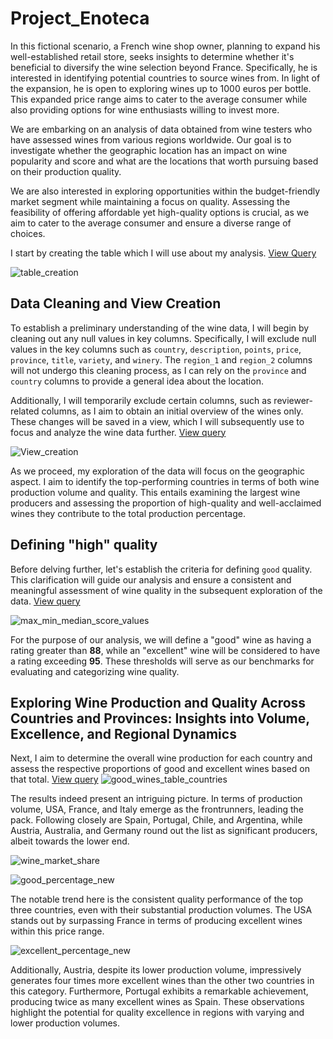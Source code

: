   # Project_Enoteca

In this fictional scenario, a French wine shop owner, planning to expand his well-established retail store, seeks insights to determine whether it's beneficial to diversify the wine selection beyond France. Specifically, he is interested in identifying potential countries to source wines from. In light of the expansion, he is open to exploring wines up to 1000 euros per bottle. This expanded price range aims to cater to the average consumer while also providing options for wine enthusiasts willing to invest more. 

We are embarking on an analysis of data obtained from wine testers who have assessed wines from various regions worldwide. Our goal is to investigate whether the geographic location has an impact on wine popularity and score and what are the locations that worth pursuing based on their production quality.

We are also interested in exploring opportunities within the budget-friendly market segment while maintaining a focus on quality. Assessing the feasibility of offering affordable yet high-quality options is crucial, as we aim to cater to the average consumer and ensure a diverse range of choices.


I start by creating the table which I will use about my analysis. [View Query](Queries/Query_1_Create_table.txt)


![table_creation](https://github.com/st9ho3/Project_Enoteca/assets/148724871/5635fb47-fff7-455e-8617-847acb06718f)

## Data Cleaning and View Creation

To establish a preliminary understanding of the wine data, I will begin by cleaning out any null values in key columns. Specifically, I will exclude null values in the key columns such as `country`, `description`, `points`, `price`, `province`, `title`, `variety`, and `winery`. The `region_1` and `region_2` columns will not undergo this cleaning process, as I can rely on the `province` and `country` columns to provide a general idea about the location.

Additionally, I will temporarily exclude certain columns, such as reviewer-related columns, as I aim to obtain an initial overview of the wines only. These changes will be saved in a view, which I will subsequently use to focus and analyze the wine data further. [View query](Queries/Query_2_View_creation.txt)

![View_creation](https://github.com/st9ho3/Project_Enoteca/assets/148724871/df55a5c9-eefe-4c60-8b7a-3ff48045112f)

As we proceed, my exploration of the data will focus on the geographic aspect. I aim to identify the top-performing countries in terms of both wine production volume and quality. This entails examining the largest wine producers and assessing the proportion of high-quality and well-acclaimed wines they contribute to the total production percentage.

## Defining "high" quality
Before delving further, let's establish the criteria for defining `good` quality. This clarification will guide our analysis and ensure a consistent and meaningful assessment of wine quality in the subsequent exploration of the data. [View query](Queries/Query_3.txt)

![max_min_median_score_values](https://github.com/st9ho3/Project_Enoteca/assets/148724871/05f8e339-2238-47ee-813b-664e76bb2285)

For the purpose of our analysis, we will define a "good" wine as having a rating greater than **88**, while an "excellent" wine will be considered to have a rating exceeding **95**. These thresholds will serve as our benchmarks for evaluating and categorizing wine quality.

## Exploring Wine Production and Quality Across Countries and Provinces: Insights into Volume, Excellence, and Regional Dynamics

Next, I aim to determine the overall wine production for each country and assess the respective proportions of good and excellent wines based on that total. [View query](Queries/Query_4.txt)
![good_wines_table_countries](https://github.com/st9ho3/Project_Enoteca/assets/148724871/34b2757a-402e-427c-8808-f91ec30c1f41)

The results indeed present an intriguing picture. In terms of production volume, USA, France, and Italy emerge as the frontrunners, leading the pack. Following closely are Spain, Portugal, Chile, and Argentina, while Austria, Australia, and Germany round out the list as significant producers, albeit towards the lower end.

![wine_market_share](https://github.com/st9ho3/Project_Enoteca/assets/148724871/82e3a12f-018e-4782-9b7e-7474a032f697)

![good_percentage_new](https://github.com/st9ho3/Project_Enoteca/assets/148724871/0c2e69d4-fa86-4f9f-9fc8-437e042e150a)

The notable trend here is the consistent quality performance of the top three countries, even with their substantial production volumes. The USA stands out by surpassing France in terms of producing excellent wines within this price range.

![excellent_percentage_new](https://github.com/st9ho3/Project_Enoteca/assets/148724871/a3f59b92-996b-481b-bd6f-404e0b7f2601)

Additionally, Austria, despite its lower production volume, impressively generates four times more excellent wines than the other two countries in this category. Furthermore, Portugal exhibits a remarkable achievement, producing twice as many excellent wines as Spain. These observations highlight the potential for quality excellence in regions with varying and lower production volumes.
